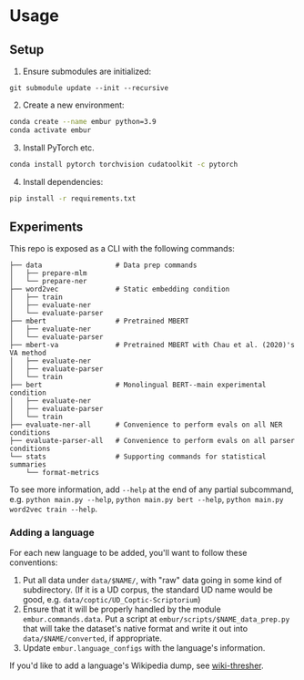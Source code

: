 # Usage

## Setup
1. Ensure submodules are initialized:

```
git submodule update --init --recursive
```

2. Create a new environment:

```bash
conda create --name embur python=3.9
conda activate embur
```

3. Install PyTorch etc. 
```bash
conda install pytorch torchvision cudatoolkit -c pytorch
```

4. Install dependencies:

```bash
pip install -r requirements.txt
```

## Experiments

This repo is exposed as a CLI with the following commands:

```
├── data                  # Data prep commands
│   ├── prepare-mlm
│   └── prepare-ner
├── word2vec              # Static embedding condition
│   ├── train
│   ├── evaluate-ner
│   └── evaluate-parser
├── mbert                 # Pretrained MBERT
│   ├── evaluate-ner
│   └── evaluate-parser
├── mbert-va              # Pretrained MBERT with Chau et al. (2020)'s VA method
│   ├── evaluate-ner
│   ├── evaluate-parser
│   └── train
├── bert                  # Monolingual BERT--main experimental condition
│   ├── evaluate-ner
│   ├── evaluate-parser
│   └── train
├── evaluate-ner-all      # Convenience to perform evals on all NER conditions
├── evaluate-parser-all   # Convenience to perform evals on all parser conditions
└── stats                 # Supporting commands for statistical summaries
    └── format-metrics
```

To see more information, add `--help` at the end of any partial subcommand, e.g. `python main.py --help`, 
`python main.py bert --help`, `python main.py word2vec train --help`.

### Adding a language
For each new language to be added, you'll want to follow these conventions:

1. Put all data under `data/$NAME/`, with "raw" data going in some kind of subdirectory. 
   (If it is a UD corpus, the standard UD name would be good, e.g. `data/coptic/UD_Coptic-Scriptorium`)
2. Ensure that it will be properly handled by the module `embur.commands.data`. 
   Put a script at `embur/scripts/$NAME_data_prep.py` that will take the dataset's native format and 
   write it out into `data/$NAME/converted`, if appropriate. 
3. Update `embur.language_configs` with the language's information.

If you'd like to add a language's Wikipedia dump, see [wiki-thresher](https://github.com/lgessler/wiki-thresher).
